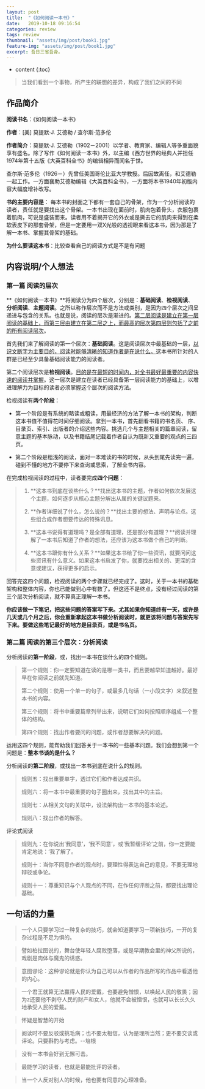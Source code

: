 ```yaml
---
layout: post
title:  "《如何阅读一本书》"
date:   2019-10-18 09:16:54
categories: review
tags: review
thumbnail: "assets/img/post/book1.jpg"
feature-img: "assets/img/post/book1.jpg"
excerpt: 吾日三省吾身。
---
```


* content
{:toc}
> 当我们看到一个事物，所产生的联想的差异，构成了我们之间的不同



## 作品简介

**阅读书名**：《如何阅读一本书》

**作者**：[美] 莫提默·J. 艾德勒 / 查尔斯·范多伦

**作者简介**：莫提默·J. 艾德勒（1902－2001）以学者、教育家、编辑人等多重面貌享有盛名。除了写作《如何阅读一本书》外，以主编《西方世界的经典人并担任1974年第十五版《大英百科全书》的编辑相异而闻名于世。

查尔斯·范多伦（1926－）先曾任美国哥伦比亚大学教授。后因故离任，和艾德勒一起工作。一方面襄助艾德勒编辑《大英百科全书》，一方面将本书1940年初版内容大幅度增补改写。

**书的主要内容是**： 每本书的封面之下都有一套自己的骨架，作为一个分析阅读的读者，责任就是要找出这个骨架。一本书出现在面前时，肌肉包着骨头，衣服包裹着肌肉，可说是盛装而来。读者用不着揭开它的外衣或是撕去它的肌肉来得到在柔软表皮下的那套骨架，但是一定要用一双X光般的透视眼来看这本书，因为那是了解一本书、掌握其骨架的基础。 

**为什么要读这本书**：比较查看自己的阅读方式是不是有问题

## 内容说明/个人想法

###  **第一篇 阅读的层次** 

**《如何阅读一本书》**将阅读分为四个层次，分别是：**基础阅读**、**检视阅读**、**分析阅读**、**主题阅读**。之所以称作层次而不是方法或类别，是因为四个层次之间呈递进与包含的关系。也就是说，阅读的层次是渐进的。<u>第二层阅读是建立在第一层阅读的基础上，而第三层由建立在第二层之上，而最高的层次第四层则包括了之前的所有阅读层次</u>。

首先我们来了解阅读的第一个层次：**基础阅读**。这是阅读层次中最基础的一层，<u>以识文断字为主要目的，阅读时能够清晰的知道作者是在说什么。</u>这本书所针对的人群是已经至少具备基础阅读能力的阅读者。

第二个阅读层次是**检视阅读**。<u>目的是在最短的时间内，对全书最好最重要的内容快速的阅读并掌握</u>。这一层次是建立在读者已经具备第一层阅读能力的基础上，以增进理解力为目标的读者必须掌握这个层次的阅读方法。

检视阅读有**两个阶段**：

- 第一个阶段是有系统的略读或粗读，用最经济的方法了解一本书的架构，判断这本书值不值得花时间仔细阅读。拿到一本书，首先翻看书籍的书名页、 序、目录页、索引、出版者的介绍这些内容。挑选几个与主题相关的篇章阅读，留意主题的基本脉动，以及书籍结尾记载着作者自认为既新又重要的观点的三四页。

- 第二个阶段是粗浅的阅读，面对一本难读的书的时候，从头到尾先读完一遍，碰到不懂的地方不要停下来查询或思索，了解全书内容。

在完成检视阅读的过程中，读者要完成**四个问题**：

> 1. **这本书到底在谈些什么？**找出这本书的主题，作者如何依次发展这个主题，如何逐步从核心主题分解出从属的关键议题来。
>
> 2. **作者详细说了什么，怎么说的？**找出主要的想法、声明与论点。这些组合成作者想要传达的特殊讯息。
>
> 3. **这本书说得有道理吗？是全部有道理，还是部分有道理？**阅读并理解了一本书后知道了作者的想法，还应该为这本书做个自己的判断。
>
> 4. **这本书跟你有什么关系？**如果这本书给了你一些资讯，就要问问这些资讯有什么意义。如果这本书启发了你，就要找出相关的、更深的含意或建议，获得更多的启示。

回答完这四个问题，检视阅读的两个步骤就已经完成了。这时，关于一本书的基础架构和整体内容，你也已能做到心中有数了。但这还不是终点，没有经过阅读的第三个层次分析阅读，就不算真正理解一本书。

**你应该做一下笔记，把这些问题的答案写下来。尤其如果你知道终有一天，或许是几天或几个月之后，你会重新拿起这本书做分析阅读时，就更该将问题与答案先写下来。要做这些笔记最好的地方是目录页，或是书名页。**



### 第二篇 阅读的第三个层次：分析阅读

分析阅读的**第一阶段**，或，找出一本书在谈什么的四个规则。

> 第一个规则：你一定要知道在读的是哪一类书，而且要越早知道越好。最好早在你阅读之前就先知道。
>
> 第二个规则：使用一个单一的句子，或最多几句话（一小段文字）来叙述整本书的内容。
>
> 第三个规则：将书中重要篇章列举出来，说明它们如何按照顺序组成一个整体的结构。
>
> 第四个规则：找出作者要问的问题，或作者想要解决的问题。
>

运用这四个规则，能帮助我们回答关于一本书的一些基本问题。我们会想到第一个问题是：**整本书谈的是什么？**

分析阅读的**第二阶段**，或找出一本书到底在说什么的规则。

> 规则五：找出重要单字，透过它们和作者达成共识。
>
> 规则六：将一本书中最重要的句子圈出来，找出其中的主旨。
>
> 规则七：从相关文句的关联中，设法架构出一本书的基本论述。
>
> 规则八：找出作者的解答。

评论式阅读

> 规则九：在你说出‘我同意’，‘我不同意’，或‘我暂缓评论’之前，你一定要能肯定地说：‘我了解了。
>
> 规则十：当你不同意作者的观点时，要理性得表达自己的意见，不要无理地辩驳或争论。
>
> 规则十一：尊重知识与个人观点的不同，在作任何评断之前，都要找出理论基础。

## 一句话的力量

> 一个人只要学习过一种复杂的技巧，就会知道要学习一项新技巧，一开的复杂过程是不足为惧的。

> 譬如柏拉图说的，舞台使年轻人腐败堕落，或是早期教会里的神父所说的，戏剧是肉体与魔鬼的诱惑。
>

> 意图谬论：这种谬论就是你认为自己可以从作者的作品所写的作品中看透他的内心。
>

> 一个君王就算无法赢得人民的爱戴，也要避免憎恨，以唤起人民的敬畏；因为z还要他不剥夺人民的财产和女人，他就不会被憎恨，也就可以长长久久地承受人民的爱戴。
>

> 怀疑是智慧的开始
>

> 阅读时不要反驳或挑毛病；也不要太相信，认为是理所当然；更不要交谈或评论。只要斟酌与考虑。--培根
>

> 没有一本书会好到无懈可击。

> 最能学习的读者，也就是最能批评的读者。

> 当一个人反对别人的时候，他也要有同意的心理准备。
